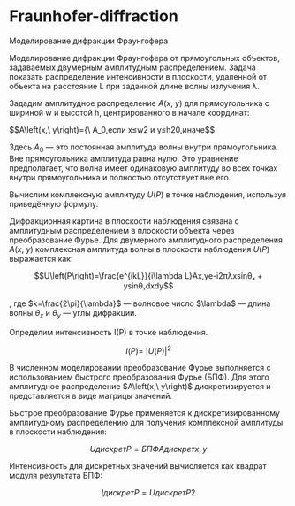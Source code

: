 # Fraunhofer-diffraction
Моделирование дифракции Фраунгофера

Моделирование дифракции Фраунгофера от прямоугольных объектов, задаваемых
двумерным амплитудным распределением. Задача показать распределение интенсивности
в плоскости, удаленной от объекта на расстояние L при заданной длине волны излучения λ.


Зададим амплитудное распределение $A\left(x,\ y\right)$ для прямоугольника с шириной w и высотой h, центрированного в начале координат:

$$A\left(x,\ y\right)={\ A_0,если x≤w2 и y≤h20,иначе$$

Здесь $A_0$ — это постоянная амплитуда волны внутри прямоугольника. Вне прямоугольника амплитуда равна нулю. Это уравнение предполагает, что волна имеет одинаковую амплитуду во всех точках внутри прямоугольника и полностью отсутствует вне его.

Вычислим комплексную амплитуду $U\left(P\right)$ в точке наблюдения, используя приведённую формулу. 

Дифракционная картина в плоскости наблюдения связана с амплитудным распределением в плоскости объекта через преобразование Фурье. Для двумерного амплитудного распределения $A\left(x,\ y\right)$ комплексная амплитуда волны в плоскости наблюдения $U\left(P\right)$ выражается как:

$$U\left(P\right)=\frac{e^{ikL}}{i\lambda L}Ax,ye-i2πλxsinθₓ + ysinθᵧdxdy$$

, где 
$k=\frac{2\pi}{\lambda}$  — волновое число 
$\lambda\$ — длина волны
$\theta_x$  и $\theta_y$ — углы дифракции.

Определим интенсивность I(P) в точке наблюдения.

$$I\left(P\right)=\ \left|U\left(P\right)\right|^2$$

В численном моделировании преобразование Фурье выполняется с использованием быстрого преобразования Фурье (БПФ). Для этого амплитудное распределение $A\left(x,\ y\right)\$ дискретизируется и представляется в виде матрицы значений.

Быстрое преобразование Фурье применяется к дискретизированному амплитудному распределению для получения комплексной амплитуды в плоскости наблюдения:

$$UдискретP=БПФ{Aдискретx,y}$$

Интенсивность для дискретных значений вычисляется как квадрат модуля результата БПФ:

$$IдискретP=UдискретP2$$

